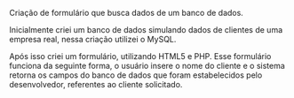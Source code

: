  Criação de formulário que busca dados de um banco de dados.

 Inicialmente criei um banco de dados simulando dados de clientes de uma empresa real, nessa criação utilizei o MySQL.

 Após isso criei um formulário, utilizando HTML5 e PHP. Esse formulário funciona da seguinte forma, 
o usuário insere o nome do cliente e o sistema retorna os campos do banco de dados que foram 
estabelecidos pelo desenvolvedor, referentes ao cliente solicitado.

